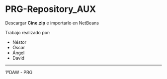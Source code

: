 # PRG-Repository_AUX

<p>Descargar <strong>Cine.zip</strong> e importarlo en NetBeans</p>
<p>Trabajo realizado por:</p>
<ul>
  <li>Néstor</li>
  <li>Óscar</li>
  <li>Ángel</li>
  <li>David</li>
</ul>
<hr>
<p>1ºDAW - PRG</p>
